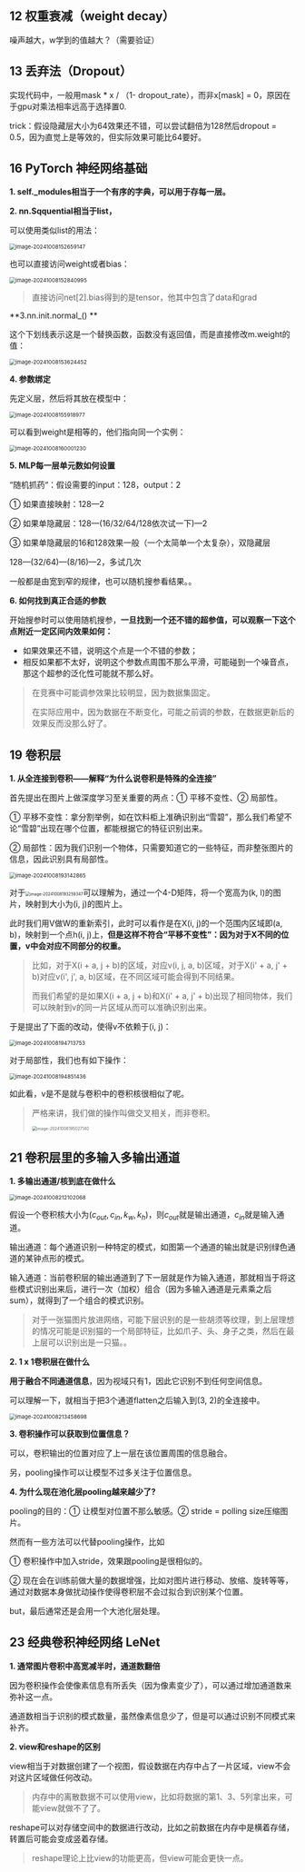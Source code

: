 ## 12 权重衰减（weight decay）

噪声越大，w学到的值越大？（需要验证）



## 13 丢弃法（Dropout）

实现代码中，一般用mask * x / （1- dropout_rate），而非x[mask] = 0，原因在于gpu对乘法相率远高于选择置0.

trick：假设隐藏层大小为64效果还不错，可以尝试翻倍为128然后dropout = 0.5，因为直觉上是等效的，但实际效果可能比64要好。



## 16 PyTorch 神经网络基础

**1. self._modules相当于一个有序的字典，可以用于存每一层。**



**2. nn.Sqquential相当于list，**

可以使用类似list的用法：

 <img src="./assets/image-20241008152659147.png" alt="image-20241008152659147" style="zoom: 67%;" />

也可以直接访问weight或者bias：

 <img src="./assets/image-20241008152840995.png" alt="image-20241008152840995" style="zoom:67%;"/>

> 直接访问net[2].bias得到的是tensor，他其中包含了data和grad



**3.nn.init.normal_() **

这个下划线表示这是一个替换函数，函数没有返回值，而是直接修改m.weight的值：

 <img src="./assets/image-20241008153624452.png" alt="image-20241008153624452" style="zoom:67%;" />



**4. 参数绑定**

先定义层，然后将其放在模型中：

 <img src="./assets/image-20241008155918977.png" alt="image-20241008155918977" style="zoom:67%;" />

可以看到weight是相等的，他们指向同一个实例：

 <img src="./assets/image-20241008160001230.png" alt="image-20241008160001230" style="zoom:67%;" />



**5. MLP每一层单元数如何设置**

“随机抓药“：假设需要的input：128，output：2

① 如果直接映射：128—2

② 如果单隐藏层：128—(16/32/64/128依次试一下)—2

③ 如果单隐藏层的16和128效果一般（一个太简单一个太复杂），双隐藏层

128—(32/64)—(8/16)—2，多试几次

一般都是由宽到窄的规律，也可以随机搜参看结果。。



**6. 如何找到真正合适的参数**

开始搜参时可以使用随机搜参，**一旦找到一个还不错的超参值，可以观察一下这个点附近一定区间内效果如何：**

- 如果效果还不错，说明这个点是一个不错的参数；
- 相反如果都不太好，说明这个参数点周围不那么平滑，可能碰到一个噪音点，那这个超参的泛化性可能就不那么好。

> 在竞赛中可能调参效果比较明显，因为数据集固定。
>
> 在实际应用中，因为数据在不断变化，可能之前调的参数，在数据更新后的效果反而没那么好了。



## 19 卷积层

**1. 从全连接到卷积——解释“为什么说卷积是特殊的全连接”**

首先提出在图片上做深度学习至关重要的两点：① 平移不变性、② 局部性。

① 平移不变性：拿分割举例，如在饮料柜上准确识别出“雪碧”，那么我们希望不论“雪碧”出现在哪个位置，都能根据它的特征识别出来。

② 局部性：因为我们识别一个物体，只需要知道它的一些特征，而非整张图片的信息，因此识别具有局部性。

<img src="./assets/image-20241008193142865.png" alt="image-20241008193142865" style="zoom:67%;" /> 

对于<img src="./assets/image-20241008193259347.png" alt="image-20241008193259347" style="zoom:50%;" />可以理解为，通过一个4-D矩阵，将一个宽高为(k, l)的图片，映射到大小为(i, j)的图片上。

此时我们用V做W的重新索引，此时可以看作是在X(i, j)的一个范围内区域即(a, b)，映射到一个点h(i, j)上，**但是这样不符合“平移不变性”：因为对于X不同的位置，v中会对应不同部分的权重。**

> 比如，对于X(i + a, j + b)的区域，对应v(i, j, a, b)区域，对于X(i' + a, j' + b)对应v(i', j', a, b)区域，在不同区域可能会得到不同结果。
>
> 而我们希望的是如果X(i + a, j + b)和X(i' + a, j' + b)出现了相同物体，我们可以映射到v的同一片区域从而可以准确识别出来。

于是提出了下面的改动，使得v不依赖于(i, j)：

 <img src="./assets/image-20241008194713753.png" alt="image-20241008194713753" style="zoom:67%;" />

对于局部性，我们也有如下操作：

 <img src="./assets/image-20241008194851436.png" alt="image-20241008194851436" style="zoom:67%;" />

如此看，v是不是就与卷积中的卷积核很相似了呢。

> 严格来讲，我们做的操作叫做交叉相关，而非卷积。
>
>  <img src="./assets/image-20241008195027140.png" alt="image-20241008195027140" style="zoom:50%;" />



## 21 卷积层里的多输入多输出通道

**1. 多输出通道/核到底在做什么**

  <img src="./assets/image-20241008212102068.png" alt="image-20241008212102068" style="zoom:67%;" />

假设一个卷积核大小为$(c_{out}, c_{in}, k_w, k_h)$，则$c_{out}$就是输出通道，$c_{in}$就是输入通道。

输出通道：每个通道识别一种特定的模式，如图第一个通道的输出就是识别绿色通道的某钟点形的模式。

输入通道：当前卷积层的输出通道到了下一层就是作为输入通道，那就相当于将这些模式识别出来后，进行一次（加权）组合（因为多输入通道是元素乘之后sum），就得到了一个组合的模式识别。

> 对于一张猫图片放进网络，可能下层识别的是一些胡须等纹理，到上层理想的情况可能是识别猫的一个局部特征，比如爪子、头、身子之类，然后在最上层可以识别出是一只猫。。



**2. 1 x 1卷积层在做什么**

**用于融合不同通道信息**，因为视域只有1，因此它识别不到任何空间信息。

可以理解一下，就相当于把3个通道flatten之后输入到(3, 2)的全连接中。

 <img src="./assets/image-20241008213458698.png" alt="image-20241008213458698" style="zoom:67%;" />



**3. 卷积操作可以获取到位置信息？**

可以，卷积输出的位置对应了上一层在该位置周围的信息融合。

另，pooling操作可以让模型不过多关注于位置信息。



**4. 为什么现在池化层pooling越来越少了?**

pooling的目的：① 让模型对位置不那么敏感。② stride = polling size压缩图片。

然而有一些方法可以代替pooling操作，比如

① 卷积操作中加入stride，效果跟pooling是很相似的。

② 现在会在训练前做大量的数据增强，比如对图片进行移动、放缩、旋转等等，通过对数据本身做扰动操作使得卷积层不会过拟合到识别某个位置。

but，最后通常还是会用一个大池化层处理。



## 23 经典卷积神经网络 LeNet

**1. 通常图片卷积中高宽减半时，通道数翻倍**

因为卷积操作会使像素信息有所丢失（因为像素变少了），可以通过增加通道数来弥补这一点。

通道数相当于识别的模式数量，虽然像素信息少了，但是可以通过识别不同模式来补齐。



**2. view和reshape的区别**

view相当于对数据创建了一个视图，假设数据在内存中占了一片区域，view不会对这片区域做任何改动。

> 内存中的离散数据不可以使用view，比如将数据的第1、3、5列拿出来，可能view就做不了了。

reshape可以对存储空间中的数据进行改动，比如之前数据在内存中是横着存储，转置后可能会变成竖着存储。

> reshape理论上比view的功能更高，但view可能会更快一点。

